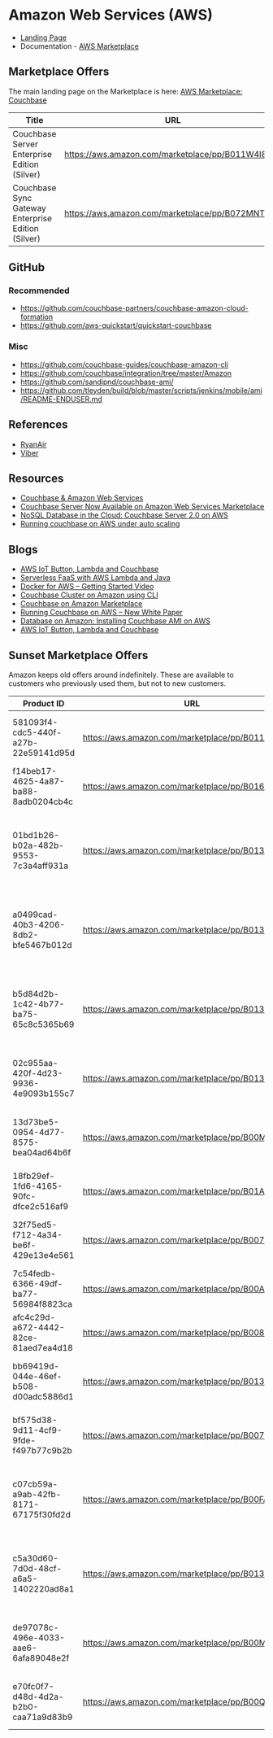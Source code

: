 # Amazon Web Services (AWS)

* [Landing Page](https://www.couchbase.com/partners/amazon)
* Documentation - [AWS Marketplace](https://developer.couchbase.com/documentation/server/current/install/deployment-aws.html)

## Marketplace Offers
The main landing page on the Marketplace is here: [AWS Marketplace: Couchbase](https://aws.amazon.com/marketplace/seller-profile?id=1a064a14-5ac2-4980-9167-15746aabde72)

Title | URL | Product ID
----- | --- | ----------
Couchbase Server Enterprise Edition (Silver)       | https://aws.amazon.com/marketplace/pp/B011W4I8ZG | 00f6801d-49bf-41ee-aa95-01053fcbab2f
Couchbase Sync Gateway Enterprise Edition (Silver) | https://aws.amazon.com/marketplace/pp/B072MNTYKC | x

## GitHub

### Recommended
* https://github.com/couchbase-partners/couchbase-amazon-cloud-formation
* https://github.com/aws-quickstart/quickstart-couchbase

### Misc
* https://github.com/couchbase-guides/couchbase-amazon-cli
* https://github.com/couchbase/integration/tree/master/Amazon
* https://github.com/sandipnd/couchbase-ami/
* https://github.com/tleyden/build/blob/master/scripts/jenkins/mobile/ami/README-ENDUSER.md

## References
* [RyanAir](https://www.couchbase.com/customers/ryanair)
* [Viber](https://www.couchbase.com/customers/viber)

## Resources
* [Couchbase & Amazon Web Services](https://www.couchbase.com/binaries/content/assets/us/partners/aws-datasheet.pdf)
* [Couchbase Server Now Available on Amazon Web Services Marketplace](https://www.couchbase.com/press-releases/couchbase-server-now-available-amazon-web-services-marketplace)
* [NoSQL Database in the Cloud: Couchbase Server 2.0 on AWS](https://d0.awsstatic.com/whitepapers/aws-nosql-couchbase.pdf)
* [Running couchbase on AWS under auto scaling](http://stackoverflow.com/questions/28397954/running-couchbase-on-aws-under-auto-scaling)

## Blogs
* [AWS IoT Button, Lambda and Couchbase](https://blog.couchbase.com/2016/december/aws-iot-button-lambda-couchbase)
* [Serverless FaaS with AWS Lambda and Java](https://blog.couchbase.com/serverless-faas-aws-lambda-java/)
* [Docker for AWS – Getting Started Video](https://blog.couchbase.com/docker-for-aws-getting-started-video/)
* [Couchbase Cluster on Amazon using CLI](https://blog.couchbase.com/couchbase-cluster-amazon-using-cli/)
* [Couchbase on Amazon Marketplace](https://blog.couchbase.com/couchbase-amazon-marketplace/)
* [Running Couchbase on AWS – New White Paper](https://aws.amazon.com/blogs/aws/running-couchbase-on-aws-new-white-paper/)
* [Database on Amazon: Installing Couchbase AMI on AWS](https://blog.couchbase.com/database-on-amazon-installing-couchbase-ami-on-aws/)
* [AWS IoT Button, Lambda and Couchbase](http://blog.arungupta.me/aws-iot-button-lambda-couchbase/)

## Sunset Marketplace Offers
Amazon keeps old offers around indefinitely.  These are available to customers who previously used them, but not to new customers.

Product ID                           | URL                                              | Title
------------------------------------ | ------------------------------------------------ | -----
581093f4-cdc5-440f-a27b-22e59141d95d | https://aws.amazon.com/marketplace/pp/B011W4IEFU | Couchbase Server Enterprise Edition (Gold)
f14beb17-4625-4a87-ba88-8adb0204cb4c | https://aws.amazon.com/marketplace/pp/B016CM4KP0 | Couchbase Server Community Edition
01bd1b26-b02a-482b-9553-7c3a4aff931a | https://aws.amazon.com/marketplace/pp/B013XDDEV2 | Couchbase Server & Couchbase Sync Gateway Enterprise Edition (Gold)
a0499cad-40b3-4206-8db2-bfe5467b012d | https://aws.amazon.com/marketplace/pp/B013XDNYRG | Couchbase Server & Couchbase Sync Gateway Community Edition
b5d84d2b-1c42-4b77-ba75-65c8c5365b69 | https://aws.amazon.com/marketplace/pp/B013XDD6RE | Couchbase Server & Couchbase Sync Gateway Enterprise Edition (Silver)
02c955aa-420f-4d23-9936-4e9093b155c7 | https://aws.amazon.com/marketplace/pp/B013XDDBWO | Couchbase Server Enterprise Edition (Silver)
13d73be5-0954-4d77-8575-bea04ad64b6f | https://aws.amazon.com/marketplace/pp/B00M28SIGQ | Couchbase Sync Gateway Enterprise Edition (Gold)
18fb29ef-1fd6-4165-90fc-dfce2c516af9 | https://aws.amazon.com/marketplace/pp/B01AB05G4I | Couchbase Server Community Edition
32f75ed5-f712-4a34-be6f-429e13e4e561 | https://aws.amazon.com/marketplace/pp/B007NZSFXE | Couchbase Server Enterprise Edition (Silver)
7c54fedb-6366-49df-ba77-56984f8823ca | https://aws.amazon.com/marketplace/pp/B00AQ89W5K | Couchbase Server - Enterprise Free
afc4c29d-a672-4442-82ce-81aed7ea4d18 | https://aws.amazon.com/marketplace/pp/B0085EC3N0 | Couchbase Server Community Edition
bb69419d-044e-46ef-b508-d00adc5886d1 | https://aws.amazon.com/marketplace/pp/B013XDD9AS | Couchbase Server Enterprise Edition (Gold)
bf575d38-9d11-4cf9-9fde-f497b77c9b2b | https://aws.amazon.com/marketplace/pp/B0078XAZWU | Couchbase Server Enterprise Edition (Gold)
c07cb59a-a9ab-42fb-8171-67175f30fd2d | https://aws.amazon.com/marketplace/pp/B00FA8DO50 | Couchbase Server & Couchbase Sync Gateway Community Edition
c5a30d60-7d0d-48cf-a6a5-1402220ad8a1 | https://aws.amazon.com/marketplace/pp/B013XDO1B4 | Couchbase Server & Couchbase Sync Gateway Community Edition
de97078c-496e-4033-aae6-6afa89048e2f | https://aws.amazon.com/marketplace/pp/B00M28SG0E | Couchbase Sync Gateway Enterprise Edition (Silver)
e70fc0f7-d48d-4d2a-b2b0-caa71a9d83b9 | https://aws.amazon.com/marketplace/pp/B00QFTBPPO | Couchbase Sync Gateway Community Edition

